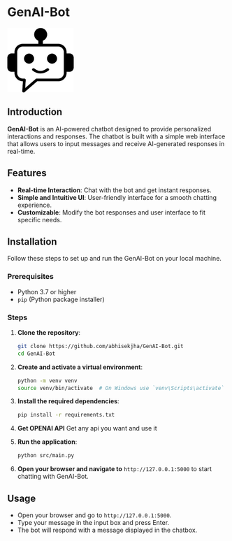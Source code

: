 # GenAI-Bot

![GenAI-Bot](static/chatbot1.png)

## Introduction

**GenAI-Bot** is an AI-powered chatbot designed to provide personalized interactions and responses. The chatbot is built with a simple web interface that allows users to input messages and receive AI-generated responses in real-time.

## Features

- **Real-time Interaction**: Chat with the bot and get instant responses.
- **Simple and Intuitive UI**: User-friendly interface for a smooth chatting experience.
- **Customizable**: Modify the bot responses and user interface to fit specific needs.

## Installation

Follow these steps to set up and run the GenAI-Bot on your local machine.

### Prerequisites

- Python 3.7 or higher
- `pip` (Python package installer)

### Steps

1. **Clone the repository**:
    ```bash
    git clone https://github.com/abhisekjha/GenAI-Bot.git
    cd GenAI-Bot
    ```

2. **Create and activate a virtual environment**:
    ```bash
    python -m venv venv
    source venv/bin/activate  # On Windows use `venv\Scripts\activate`
    ```

3. **Install the required dependencies**:
    ```bash
    pip install -r requirements.txt
    ```

4. **Get OPENAI API**
   Get any api you want and use it

6. **Run the application**:
    ```bash
    python src/main.py
    ```

5. **Open your browser and navigate to** `http://127.0.0.1:5000` to start chatting with GenAI-Bot.

## Usage

- Open your browser and go to `http://127.0.0.1:5000`.
- Type your message in the input box and press Enter.
- The bot will respond with a message displayed in the chatbox.
